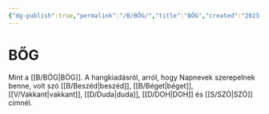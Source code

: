```yaml
---
{"dg-publish":true,"permalink":"/B/BŐG/","title":"BŐG","created":"2023-11-28T09:29","updated":"2024-02-02T01:38"}
---
```



# BŐG

Mint a [[B/BÖG\|BÖG]]. A hangkiadásról, arról, hogy Napnevek szerepelnek benne, volt szó [[B/Beszéd\|beszéd]], [[B/Béget\|béget]], [[V/Vakkant\|vakkant]], [[D/Duda\|duda]], [[D/DOH\|DOH]] és [[S/SZÓ\|SZÓ]] címnél.   